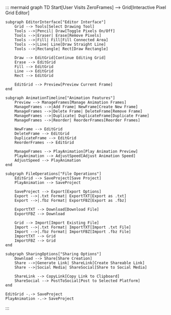 ::: mermaid
graph TD
Start[User Visits ZeroFrames] --> Grid[Interactive Pixel Grid Editor]

    subgraph EditorInterface["Editor Interface"]
        Grid --> Tools[Select Drawing Tool]
        Tools -->|Pencil| Draw[Toggle Pixels On/Off]
        Tools -->|Eraser| Erase[Remove Pixels]
        Tools -->|Fill| Fill[Fill Connected Area]
        Tools -->|Line| Line[Draw Straight Line]
        Tools -->|Rectangle| Rect[Draw Rectangle]

        Draw --> EditGrid[Continue Editing Grid]
        Erase --> EditGrid
        Fill --> EditGrid
        Line --> EditGrid
        Rect --> EditGrid

        EditGrid --> Preview[Preview Current Frame]
    end

    subgraph AnimationTimeline["Animation Features"]
        Preview --> ManageFrames[Manage Animation Frames]
        ManageFrames -->|Add Frame| NewFrame[Create New Frame]
        ManageFrames -->|Delete Frame| DeleteFrame[Remove Frame]
        ManageFrames -->|Duplicate| DuplicateFrame[Duplicate Frame]
        ManageFrames -->|Reorder| ReorderFrames[Reorder Frames]

        NewFrame --> EditGrid
        DeleteFrame --> EditGrid
        DuplicateFrame --> EditGrid
        ReorderFrames --> EditGrid

        ManageFrames --> PlayAnimation[Play Animation Preview]
        PlayAnimation --> AdjustSpeed[Adjust Animation Speed]
        AdjustSpeed --> PlayAnimation
    end

    subgraph FileOperations["File Operations"]
        EditGrid --> SaveProject[Save Project]
        PlayAnimation --> SaveProject

        SaveProject --> Export[Export Options]
        Export -->|.txt Format| ExportTXT[Export as .txt]
        Export -->|.fbz Format| ExportFBZ[Export as .fbz]

        ExportTXT --> Download[Download File]
        ExportFBZ --> Download

        Grid --> Import[Import Existing File]
        Import -->|.txt Format| ImportTXT[Import .txt File]
        Import -->|.fbz Format| ImportFBZ[Import .fbz File]
        ImportTXT --> Grid
        ImportFBZ --> Grid
    end

    subgraph SharingOptions["Sharing Options"]
        Download --> Share[Share Creation]
        Share -->|Generate Link| ShareLink[Create Shareable Link]
        Share -->|Social Media| ShareSocial[Share to Social Media]

        ShareLink --> CopyLink[Copy Link to Clipboard]
        ShareSocial --> PostToSocial[Post to Selected Platform]
    end

    EditGrid -.-> SaveProject
    PlayAnimation -.-> SaveProject

:::
